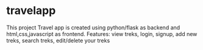 # travelapp
This project Travel app is created using python/flask as backend and html,css,javascript as frontend.
Features: view treks, login, signup, add new treks, search treks, edit/delete your treks
